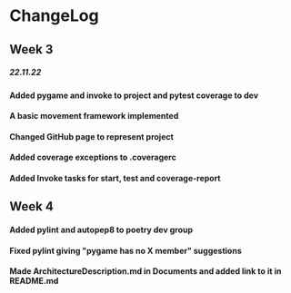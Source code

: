# ChangeLog
## Week 3
##### 22.11.22
#### Added pygame and invoke to project and pytest coverage to dev
#### A basic movement framework implemented 
#### Changed GitHub page to represent project
#### Added coverage exceptions to .coveragerc
#### Added Invoke tasks for start, test and coverage-report
## Week 4
#### Added pylint and autopep8 to poetry dev group
#### Fixed pylint giving "pygame has no X member" suggestions
#### Made ArchitectureDescription.md in Documents and added link to it in README.md
